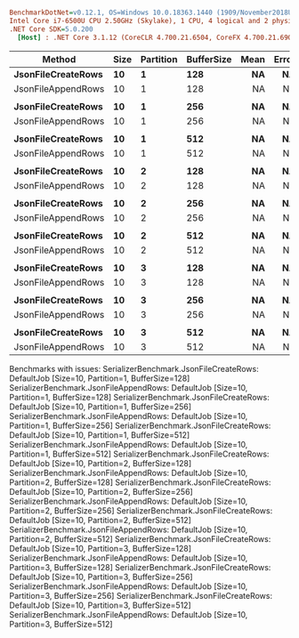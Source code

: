 ``` ini

BenchmarkDotNet=v0.12.1, OS=Windows 10.0.18363.1440 (1909/November2018Update/19H2)
Intel Core i7-6500U CPU 2.50GHz (Skylake), 1 CPU, 4 logical and 2 physical cores
.NET Core SDK=5.0.200
  [Host] : .NET Core 3.1.12 (CoreCLR 4.700.21.6504, CoreFX 4.700.21.6905), X64 RyuJIT


```
|             Method | Size | Partition | BufferSize | Mean | Error | Ratio | RatioSD |
|------------------- |----- |---------- |----------- |-----:|------:|------:|--------:|
| **JsonFileCreateRows** |   **10** |         **1** |        **128** |   **NA** |    **NA** |     **?** |       **?** |
| JsonFileAppendRows |   10 |         1 |        128 |   NA |    NA |     ? |       ? |
|                    |      |           |            |      |       |       |         |
| **JsonFileCreateRows** |   **10** |         **1** |        **256** |   **NA** |    **NA** |     **?** |       **?** |
| JsonFileAppendRows |   10 |         1 |        256 |   NA |    NA |     ? |       ? |
|                    |      |           |            |      |       |       |         |
| **JsonFileCreateRows** |   **10** |         **1** |        **512** |   **NA** |    **NA** |     **?** |       **?** |
| JsonFileAppendRows |   10 |         1 |        512 |   NA |    NA |     ? |       ? |
|                    |      |           |            |      |       |       |         |
| **JsonFileCreateRows** |   **10** |         **2** |        **128** |   **NA** |    **NA** |     **?** |       **?** |
| JsonFileAppendRows |   10 |         2 |        128 |   NA |    NA |     ? |       ? |
|                    |      |           |            |      |       |       |         |
| **JsonFileCreateRows** |   **10** |         **2** |        **256** |   **NA** |    **NA** |     **?** |       **?** |
| JsonFileAppendRows |   10 |         2 |        256 |   NA |    NA |     ? |       ? |
|                    |      |           |            |      |       |       |         |
| **JsonFileCreateRows** |   **10** |         **2** |        **512** |   **NA** |    **NA** |     **?** |       **?** |
| JsonFileAppendRows |   10 |         2 |        512 |   NA |    NA |     ? |       ? |
|                    |      |           |            |      |       |       |         |
| **JsonFileCreateRows** |   **10** |         **3** |        **128** |   **NA** |    **NA** |     **?** |       **?** |
| JsonFileAppendRows |   10 |         3 |        128 |   NA |    NA |     ? |       ? |
|                    |      |           |            |      |       |       |         |
| **JsonFileCreateRows** |   **10** |         **3** |        **256** |   **NA** |    **NA** |     **?** |       **?** |
| JsonFileAppendRows |   10 |         3 |        256 |   NA |    NA |     ? |       ? |
|                    |      |           |            |      |       |       |         |
| **JsonFileCreateRows** |   **10** |         **3** |        **512** |   **NA** |    **NA** |     **?** |       **?** |
| JsonFileAppendRows |   10 |         3 |        512 |   NA |    NA |     ? |       ? |

Benchmarks with issues:
  SerializerBenchmark.JsonFileCreateRows: DefaultJob [Size=10, Partition=1, BufferSize=128]
  SerializerBenchmark.JsonFileAppendRows: DefaultJob [Size=10, Partition=1, BufferSize=128]
  SerializerBenchmark.JsonFileCreateRows: DefaultJob [Size=10, Partition=1, BufferSize=256]
  SerializerBenchmark.JsonFileAppendRows: DefaultJob [Size=10, Partition=1, BufferSize=256]
  SerializerBenchmark.JsonFileCreateRows: DefaultJob [Size=10, Partition=1, BufferSize=512]
  SerializerBenchmark.JsonFileAppendRows: DefaultJob [Size=10, Partition=1, BufferSize=512]
  SerializerBenchmark.JsonFileCreateRows: DefaultJob [Size=10, Partition=2, BufferSize=128]
  SerializerBenchmark.JsonFileAppendRows: DefaultJob [Size=10, Partition=2, BufferSize=128]
  SerializerBenchmark.JsonFileCreateRows: DefaultJob [Size=10, Partition=2, BufferSize=256]
  SerializerBenchmark.JsonFileAppendRows: DefaultJob [Size=10, Partition=2, BufferSize=256]
  SerializerBenchmark.JsonFileCreateRows: DefaultJob [Size=10, Partition=2, BufferSize=512]
  SerializerBenchmark.JsonFileAppendRows: DefaultJob [Size=10, Partition=2, BufferSize=512]
  SerializerBenchmark.JsonFileCreateRows: DefaultJob [Size=10, Partition=3, BufferSize=128]
  SerializerBenchmark.JsonFileAppendRows: DefaultJob [Size=10, Partition=3, BufferSize=128]
  SerializerBenchmark.JsonFileCreateRows: DefaultJob [Size=10, Partition=3, BufferSize=256]
  SerializerBenchmark.JsonFileAppendRows: DefaultJob [Size=10, Partition=3, BufferSize=256]
  SerializerBenchmark.JsonFileCreateRows: DefaultJob [Size=10, Partition=3, BufferSize=512]
  SerializerBenchmark.JsonFileAppendRows: DefaultJob [Size=10, Partition=3, BufferSize=512]

